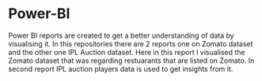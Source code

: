 # Power-BI
Power BI reports are created to get a better understanding of data by visualising it.
In this repositories there are 2 reports one on Zomato dataset and the other one IPL Auction dataset.
Here in this report I visualised the Zomato dataset that was regarding restuarants that are listed on Zomato. 
In second report IPL auction players data is used to get insights from it.
